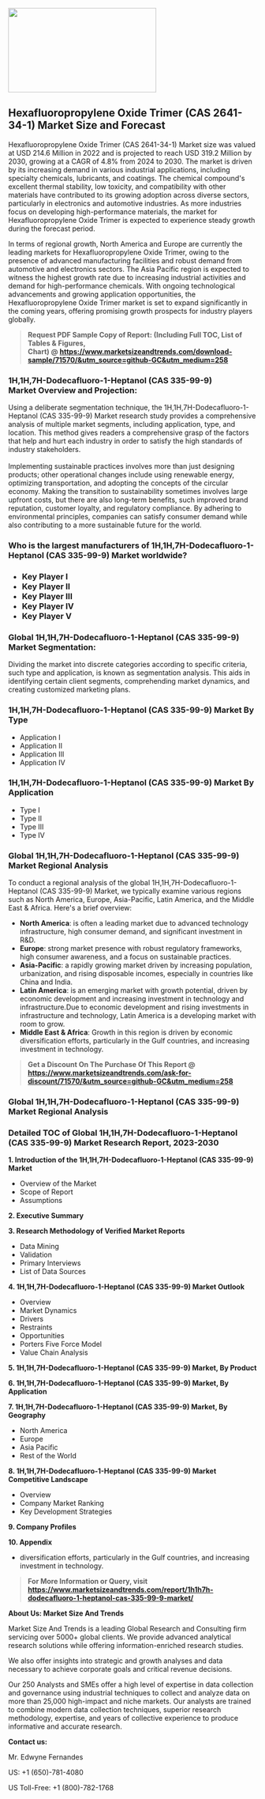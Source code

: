 <p><img class="alignnone size-medium wp-image-20088" src="https://ffe5etoiles.com/wp-content/uploads/2024/12/MST1-300x171.png" alt="" width="300" height="171" /></p><h2>Hexafluoropropylene Oxide Trimer (CAS 2641-34-1) Market Size and Forecast</h2><p>Hexafluoropropylene Oxide Trimer (CAS 2641-34-1) Market size was valued at USD 214.6 Million in 2022 and is projected to reach USD 319.2 Million by 2030, growing at a CAGR of 4.8% from 2024 to 2030. The market is driven by its increasing demand in various industrial applications, including specialty chemicals, lubricants, and coatings. The chemical compound's excellent thermal stability, low toxicity, and compatibility with other materials have contributed to its growing adoption across diverse sectors, particularly in electronics and automotive industries. As more industries focus on developing high-performance materials, the market for Hexafluoropropylene Oxide Trimer is expected to experience steady growth during the forecast period.</p><p>In terms of regional growth, North America and Europe are currently the leading markets for Hexafluoropropylene Oxide Trimer, owing to the presence of advanced manufacturing facilities and robust demand from automotive and electronics sectors. The Asia Pacific region is expected to witness the highest growth rate due to increasing industrial activities and demand for high-performance chemicals. With ongoing technological advancements and growing application opportunities, the Hexafluoropropylene Oxide Trimer market is set to expand significantly in the coming years, offering promising growth prospects for industry players globally.</p></p><blockquote id="" class=""><strong>Request PDF Sample Copy of Report: (Including Full TOC, List of Tables &amp; Figures, Chart)&nbsp;@&nbsp;<strong><a href="https://www.marketsizeandtrends.com/download-sample/71570/&utm_source=github-GC&utm_medium=258" target="_blank">https://www.marketsizeandtrends.com/download-sample/71570/&utm_source=github-GC&utm_medium=258</a></strong></strong></blockquote><h3 id="" class="">1H,1H,7H-Dodecafluoro-1-Heptanol (CAS 335-99-9) Market&nbsp;Overview and Projection:</h3><p id="" class="">Using a deliberate segmentation technique, the 1H,1H,7H-Dodecafluoro-1-Heptanol (CAS 335-99-9) Market research study provides a comprehensive analysis of multiple market segments, including application, type, and location. This method gives readers a comprehensive grasp of the factors that help and hurt each industry in order to satisfy the high standards of industry stakeholders. <br /> <br />Implementing sustainable practices involves more than just designing products; other operational changes include using renewable energy, optimizing transportation, and adopting the concepts of the circular economy. Making the transition to sustainability sometimes involves large upfront costs, but there are also long-term benefits, such improved brand reputation, customer loyalty, and regulatory compliance. By adhering to environmental principles, companies can satisfy consumer demand while also contributing to a more sustainable future for the world.</p><h3 id="" class="">Who is the largest manufacturers of&nbsp;1H,1H,7H-Dodecafluoro-1-Heptanol (CAS 335-99-9) Market worldwide?</h3><h3 class=""><p><ul><li>Key Player I </li><li> Key Player II </li><li> Key Player III </li><li> Key Player IV </li><li> Key Player V</li></ul></p></h3><h3 id="" class="">Global&nbsp;1H,1H,7H-Dodecafluoro-1-Heptanol (CAS 335-99-9) Market Segmentation:</h3><p id="" class="">Dividing the market into discrete categories according to specific criteria, such type and application, is known as segmentation analysis. This aids in identifying certain client segments, comprehending market dynamics, and creating customized marketing plans.</p><h3 id="" class="">1H,1H,7H-Dodecafluoro-1-Heptanol (CAS 335-99-9) Market&nbsp;By Type</h3><p><p><ul><li>Application I </li><li> Application II </li><li> Application III </li><li> Application IV</p></li></ul></p></p><h3 id="" class="">1H,1H,7H-Dodecafluoro-1-Heptanol (CAS 335-99-9) Market&nbsp;By Application</h3><p class=""><p><ul><li>Type I </li><li> Type II </li><li> Type III </li><li> Type IV</li></ul></p></p><h3 id="" class="">Global 1H,1H,7H-Dodecafluoro-1-Heptanol (CAS 335-99-9) Market Regional Analysis</h3><p id="" class="">To conduct a regional analysis of the global 1H,1H,7H-Dodecafluoro-1-Heptanol (CAS 335-99-9) Market, we typically examine various regions such as North America, Europe, Asia-Pacific, Latin America, and the Middle East &amp; Africa. Here's a brief overview:</p><ul><li><strong>North America</strong>: is often a leading market due to advanced technology infrastructure, high consumer demand, and significant investment in R&amp;D.</li><li><strong>Europe</strong>: strong market presence with robust regulatory frameworks, high consumer awareness, and a focus on sustainable practices.</li><li><strong>Asia-Pacific</strong>: a rapidly growing market driven by increasing population, urbanization, and rising disposable incomes, especially in countries like China and India.</li><li><strong>Latin America</strong>: is an emerging market with growth potential, driven by economic development and increasing investment in technology and infrastructure.Due to economic development and rising investments in infrastructure and technology, Latin America is a developing market with room to grow.</li><li><strong>Middle East &amp; Africa</strong>: Growth in this region is driven by economic diversification efforts, particularly in the Gulf countries, and increasing investment in technology.</li></ul><blockquote id="" class=""><strong>Get a Discount On The Purchase Of This Report @ <strong><a href="https://www.marketsizeandtrends.com/ask-for-discount/71570/&utm_source=github-GC&utm_medium=258" target="_blank">https://www.marketsizeandtrends.com/ask-for-discount/71570/&utm_source=github-GC&utm_medium=258</a></strong></strong></blockquote><h3 id="" class="">Global 1H,1H,7H-Dodecafluoro-1-Heptanol (CAS 335-99-9) Market Regional Analysis</h3><h3 id="" class="">Detailed TOC of Global 1H,1H,7H-Dodecafluoro-1-Heptanol (CAS 335-99-9) Market Research Report, 2023-2030</h3><p id="" class=""><strong>1. Introduction of the 1H,1H,7H-Dodecafluoro-1-Heptanol (CAS 335-99-9) Market</strong></p><ul><li>Overview of the Market</li><li>Scope of Report</li><li>Assumptions</li></ul><p id="" class=""><strong>2. Executive Summary</strong></p><p id="" class=""><strong>3. Research Methodology of Verified Market Reports</strong></p><ul><li>Data Mining</li><li>Validation</li><li>Primary Interviews</li><li>List of Data Sources</li></ul><p id="" class=""><strong>4. 1H,1H,7H-Dodecafluoro-1-Heptanol (CAS 335-99-9) Market Outlook</strong></p><ul><li>Overview</li><li>Market Dynamics</li><li>Drivers</li><li>Restraints</li><li>Opportunities</li><li>Porters Five Force Model</li><li>Value Chain Analysis</li></ul><p id="" class=""><strong>5. 1H,1H,7H-Dodecafluoro-1-Heptanol (CAS 335-99-9) Market, By Product</strong></p><p id="" class=""><strong>6. 1H,1H,7H-Dodecafluoro-1-Heptanol (CAS 335-99-9) Market, By Application</strong></p><p id="" class=""><strong>7. 1H,1H,7H-Dodecafluoro-1-Heptanol (CAS 335-99-9) Market, By Geography</strong></p><ul><li>North America</li><li>Europe</li><li>Asia Pacific</li><li>Rest of the World</li></ul><p id="" class=""><strong>8. 1H,1H,7H-Dodecafluoro-1-Heptanol (CAS 335-99-9) Market Competitive Landscape</strong></p><ul><li>Overview</li><li>Company Market Ranking</li><li>Key Development Strategies</li></ul><p id="" class=""><strong>9. Company Profiles</strong></p><p id="" class=""><strong>10. Appendix</strong></p><ul><li>diversification efforts, particularly in the Gulf countries, and increasing investment in technology.</li></ul><blockquote id="" class=""><strong>For More Information or Query, visit <strong><strong><a href="https://www.marketsizeandtrends.com/report/1h1h7h-dodecafluoro-1-heptanol-cas-335-99-9-market/" target="_blank">https://www.marketsizeandtrends.com/report/1h1h7h-dodecafluoro-1-heptanol-cas-335-99-9-market/</a></strong></strong></strong></blockquote><p id="" class=""><strong>About Us: Market Size And Trends</strong></p><p id="" class="">Market Size And Trends is a leading Global Research and Consulting firm servicing over 5000+ global clients. We provide advanced analytical research solutions while offering information-enriched research studies.</p><p id="" class="">We also offer insights into strategic and growth analyses and data necessary to achieve corporate goals and critical revenue decisions.</p><p id="" class="">Our 250 Analysts and SMEs offer a high level of expertise in data collection and governance using industrial techniques to collect and analyze data on more than 25,000 high-impact and niche markets. Our analysts are trained to combine modern data collection techniques, superior research methodology, expertise, and years of collective experience to produce informative and accurate research.</p><p id="" class=""><strong>Contact us:</strong></p><p id="" class="">Mr. Edwyne Fernandes</p><p id="" class="">US: +1 (650)-781-4080</p><p id="" class="">US Toll-Free: +1 (800)-782-1768</p>
